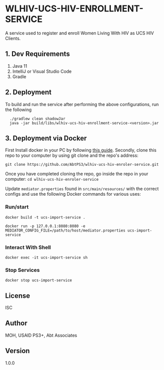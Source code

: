 # WLHIV-UCS-HIV-ENROLLMENT-SERVICE

A service used to register and enroll Women Living With HIV as UCS HIV Clients.

## 1. Dev Requirements

1. Java 11
2. IntelliJ or Visual Studio Code
3. Gradle

## 2. Deployment

To build and run the service after performing the above configurations, run the following

```
  ./gradlew clean shadowJar
  java -jar build/libs/wlhiv-ucs-hiv-enrollment-service-<version>.jar
```


## 3. Deployment via Docker

First Install docker in your PC by following [this guide](https://docs.docker.com/engine/install/). Secondly, clone this repo to your computer by using git clone and the repo's address:

`git clone https://github.com/AbtPS3/wlhiv-ucs-hiv-enroler-service.git`

Once you have completed cloning the repo, go inside the repo in your computer: `cd wlhiv-ucs-hiv-enroler-service` 

Update `mediator.properties` found in `src/main/resources/` with the correct configs and use the following Docker commands for various uses:

### Run/start
`docker build -t ucs-import-service .`

`docker run -p 127.0.0.1:8080:8080 -e MEDIATOR_CONFIG_FILE=/path/to/host/mediator.properties ucs-import-service`


### Interact With Shell

`docker exec -it ucs-import-service sh`

### Stop Services

`docker stop ucs-import-service`

## License

ISC

## Author

MOH, USAID PS3+, Abt Associates

## Version

1.0.0